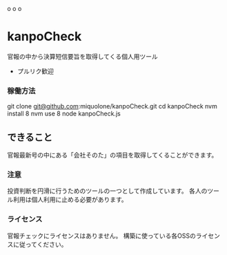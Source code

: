 
o
o
o

# kanpoCheck
官報の中から決算短信要旨を取得してくる個人用ツール


 * プルリク歓迎


### 稼働方法
  git clone git@github.com:miquolone/kanpoCheck.git
  cd kanpoCheck
  nvm install 8
  nvm use 8
  node kanpoCheck.js

## できること
官報最新号の中にある「会社そのた」の項目を取得してくることができます。

### 注意
投資判断を円滑に行うためのツールの一つとして作成しています。
各人のツール利用は個人利用に止める必要があります。


### ライセンス
官報チェックにライセンスはありません。
構築に使っている各OSSのライセンスに従ってください。

